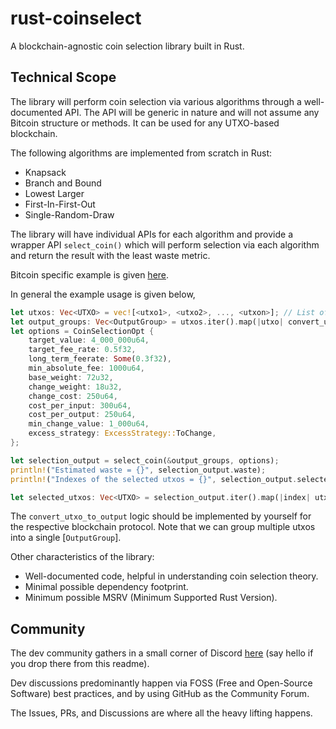 # rust-coinselect

A blockchain-agnostic coin selection library built in Rust.

## Technical Scope

The library will perform coin selection via various algorithms through a well-documented API. The API will be generic in nature and will not assume any Bitcoin structure or methods. It can be used for any UTXO-based blockchain.

The following algorithms are implemented from scratch in Rust:

- Knapsack
- Branch and Bound
- Lowest Larger
- First-In-First-Out
- Single-Random-Draw

The library will have individual APIs for each algorithm and provide a wrapper API `select_coin()` which will perform selection via each algorithm and return the result with the least waste metric.

Bitcoin specific example is given [here](./examples/bitcoin_crate/).

In general the example usage is given below,

```rust
let utxos: Vec<UTXO> = vec![<utxo1>, <utxo2>, ..., <utxon>]; // List of the available UTXOs
let output_groups: Vec<OutputGroup> = utxos.iter().map(|utxo| convert_utxo_to_output(utxo)).collect();
let options = CoinSelectionOpt {
    target_value: 4_000_000u64,
    target_fee_rate: 0.5f32,
    long_term_feerate: Some(0.3f32),
    min_absolute_fee: 1000u64,
    base_weight: 72u32,
    change_weight: 18u32,
    change_cost: 250u64,
    cost_per_input: 300u64,
    cost_per_output: 250u64,
    min_change_value: 1_000u64,
    excess_strategy: ExcessStrategy::ToChange,
};

let selection_output = select_coin(&output_groups, options);
println!("Estimated waste = {}", selection_output.waste);
println!("Indexes of the selected utxos = {}", selection_output.selected_inputs);

let selected_utxos: Vec<UTXO> = selection_output.iter().map(|index| utxos[index]).collect();
```

The `convert_utxo_to_output` logic should be implemented by yourself for the respective blockchain protocol.
Note that we can group multiple utxos into a single [`OutputGroup`].

Other characteristics of the library:

- Well-documented code, helpful in understanding coin selection theory.
- Minimal possible dependency footprint.
- Minimum possible MSRV (Minimum Supported Rust Version).

## Community

The dev community gathers in a small corner of Discord [here](https://discord.gg/TSSAB3g4Zf) (say hello if you drop there from this readme).

Dev discussions predominantly happen via FOSS (Free and Open-Source Software) best practices, and by using GitHub as the Community Forum.

The Issues, PRs, and Discussions are where all the heavy lifting happens.
